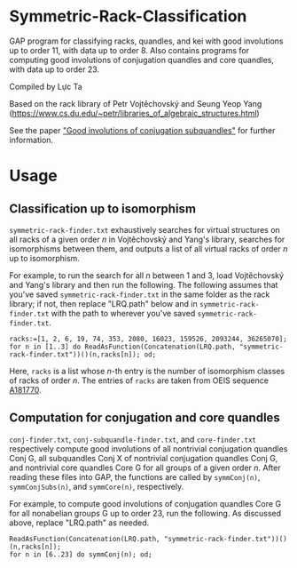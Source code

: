 # Symmetric-Rack-Classification
GAP program for classifying racks, quandles, and kei with good involutions up to order 11, with data up to order 8. Also contains programs for computing good involutions of conjugation quandles and core quandles, with data up to order 23.

Compiled by Lực Ta

Based on the rack library of Petr Vojtěchovský and Seung Yeop Yang (https://www.cs.du.edu/~petr/libraries_of_algebraic_structures.html)

See the paper ["Good involutions of conjugation subquandles"](https://arxiv.org/) for further information.

# Usage
## Classification up to isomorphism
`symmetric-rack-finder.txt` exhaustively searches for virtual structures on all racks of a given order _n_ in Vojtěchovský and Yang's library, searches for isomorphisms between them, and outputs a list of all virtual racks of order _n_ up to isomorphism.

For example, to run the search for all _n_ between 1 and 3, load Vojtěchovský and Yang's library and then run the following. The following assumes that you've saved `symmetric-rack-finder.txt` in the same folder as the rack library; if not, then replace "LRQ.path" below and in `symmetric-rack-finder.txt` with the path to wherever you've saved `symmetric-rack-finder.txt`.
```
racks:=[1, 2, 6, 19, 74, 353, 2080, 16023, 159526, 2093244, 36265070];
for n in [1..3] do ReadAsFunction(Concatenation(LRQ.path, "symmetric-rack-finder.txt"))()(n,racks[n]); od;
```
Here, `racks` is a list whose _n_-th entry is the number of isomorphism classes of racks of order _n_. The entries of `racks` are taken from OEIS sequence [A181770](https://oeis.org/A181770).
## Computation for conjugation and core quandles
`conj-finder.txt`, `conj-subquandle-finder.txt`, and `core-finder.txt` respectively compute good involutions of all nontrivial conjugation quandles Conj G, all subquandles Conj X of nontrivial conjugation quandles Conj G, and nontrivial core quandles Core G for all groups of a given order _n_. After reading these files into GAP, the functions are called by `symmConj(n)`, `symmConjSubs(n)`, and `symmCore(n)`, respectively.

For example, to compute good involutions of conjugation quandles Core G for all nonabelian groups G up to order 23, run the following. As discussed above, replace "LRQ.path" as needed.
```
ReadAsFunction(Concatenation(LRQ.path, "symmetric-rack-finder.txt"))()(n,racks[n]);
for n in [6..23] do symmConj(n); od;
```
